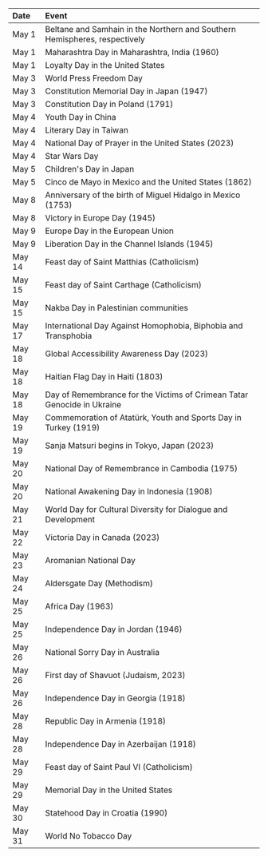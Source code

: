 | Date   | Event                                                                      |
|:-------|:---------------------------------------------------------------------------|
| May 1  | Beltane and Samhain in the Northern and Southern Hemispheres, respectively |
| May 1  | Maharashtra Day in Maharashtra, India (1960)                               |
| May 1  | Loyalty Day in the United States                                           |
| May 3  | World Press Freedom Day                                                    |
| May 3  | Constitution Memorial Day in Japan (1947)                                  |
| May 3  | Constitution Day in Poland (1791)                                          |
| May 4  | Youth Day in China                                                         |
| May 4  | Literary Day in Taiwan                                                     |
| May 4  | National Day of Prayer in the United States (2023)                         |
| May 4  | Star Wars Day                                                              |
| May 5  | Children's Day in Japan                                                    |
| May 5  | Cinco de Mayo in Mexico and the United States (1862)                       |
| May 8  | Anniversary of the birth of Miguel Hidalgo in Mexico (1753)                |
| May 8  | Victory in Europe Day (1945)                                               |
| May 9  | Europe Day in the European Union                                           |
| May 9  | Liberation Day in the Channel Islands (1945)                               |
| May 14 | Feast day of Saint Matthias (Catholicism)                                  |
| May 15 | Feast day of Saint Carthage (Catholicism)                                  |
| May 15 | Nakba Day in Palestinian communities                                       |
| May 17 | International Day Against Homophobia, Biphobia and Transphobia             |
| May 18 | Global Accessibility Awareness Day (2023)                                  |
| May 18 | Haitian Flag Day in Haiti (1803)                                           |
| May 18 | Day of Remembrance for the Victims of Crimean Tatar Genocide in Ukraine    |
| May 19 | Commemoration of Atatürk, Youth and Sports Day in Turkey (1919)            |
| May 19 | Sanja Matsuri begins in Tokyo, Japan (2023)                                |
| May 20 | National Day of Remembrance in Cambodia (1975)                             |
| May 20 | National Awakening Day in Indonesia (1908)                                 |
| May 21 | World Day for Cultural Diversity for Dialogue and Development              |
| May 22 | Victoria Day in Canada (2023)                                              |
| May 23 | Aromanian National Day                                                     |
| May 24 | Aldersgate Day (Methodism)                                                 |
| May 25 | Africa Day (1963)                                                          |
| May 25 | Independence Day in Jordan (1946)                                          |
| May 26 | National Sorry Day in Australia                                            |
| May 26 | First day of Shavuot (Judaism, 2023)                                       |
| May 26 | Independence Day in Georgia (1918)                                         |
| May 28 | Republic Day in Armenia (1918)                                             |
| May 28 | Independence Day in Azerbaijan (1918)                                      |
| May 29 | Feast day of Saint Paul VI (Catholicism)                                   |
| May 29 | Memorial Day in the United States                                          |
| May 30 | Statehood Day in Croatia (1990)                                            |
| May 31 | World No Tobacco Day                                                       |